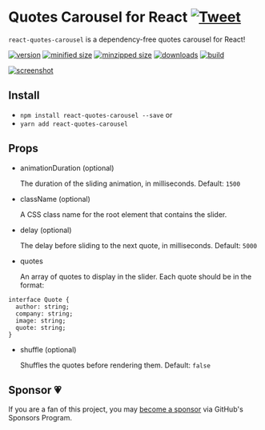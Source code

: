 # Quotes Carousel for React [![Tweet](https://img.shields.io/twitter/url/http/shields.io.svg?style=social)](https://twitter.com/intent/tweet?text=Add%20a%20beautiful%20quotes%20carousel%20to%20your%20React%20application.%20pic.twitter.com/Mdv1V6L8Ih&url=https://github.com/CharlesStover/react-quotes-carousel&via=CharlesStover&hashtags=react,reactjs,javascript,webdev,webdeveloper,webdevelopment)

`react-quotes-carousel` is a dependency-free quotes carousel for React!

[![version](https://img.shields.io/npm/v/react-quotes-carousel.svg)](https://www.npmjs.com/package/react-quotes-carousel)
[![minified size](https://img.shields.io/bundlephobia/min/react-quotes-carousel.svg)](https://www.npmjs.com/package/react-quotes-carousel)
[![minzipped size](https://img.shields.io/bundlephobia/minzip/react-quotes-carousel.svg)](https://www.npmjs.com/package/react-quotes-carousel)
[![downloads](https://img.shields.io/npm/dt/react-quotes-carousel.svg)](https://www.npmjs.com/package/react-quotes-carousel)
[![build](https://api.travis-ci.com/CharlesStover/react-quotes-carousel.svg)](https://travis-ci.com/CharlesStover/react-quotes-carousel/)

[![screenshot](https://user-images.githubusercontent.com/343837/44218050-7d7a2000-a13e-11e8-9fde-a64fc804262d.gif)](https://www.npmjs.com/package/react-quotes-carousel)

## Install

* `npm install react-quotes-carousel --save` or
* `yarn add react-quotes-carousel`

## Props

* animationDuration (optional)

  The duration of the sliding animation, in milliseconds. Default: `1500`

* className (optional)

  A CSS class name for the root element that contains the slider.

* delay (optional)

  The delay before sliding to the next quote, in milliseconds. Default: `5000`

* quotes

  An array of quotes to display in the slider.
  Each quote should be in the format:

```
interface Quote {
  author: string;
  company: string;
  image: string;
  quote: string;
}
```

* shuffle (optional)

  Shuffles the quotes before rendering them. Default: `false`

## Sponsor 💗

If you are a fan of this project, you may
[become a sponsor](https://github.com/sponsors/CharlesStover)
via GitHub's Sponsors Program.
